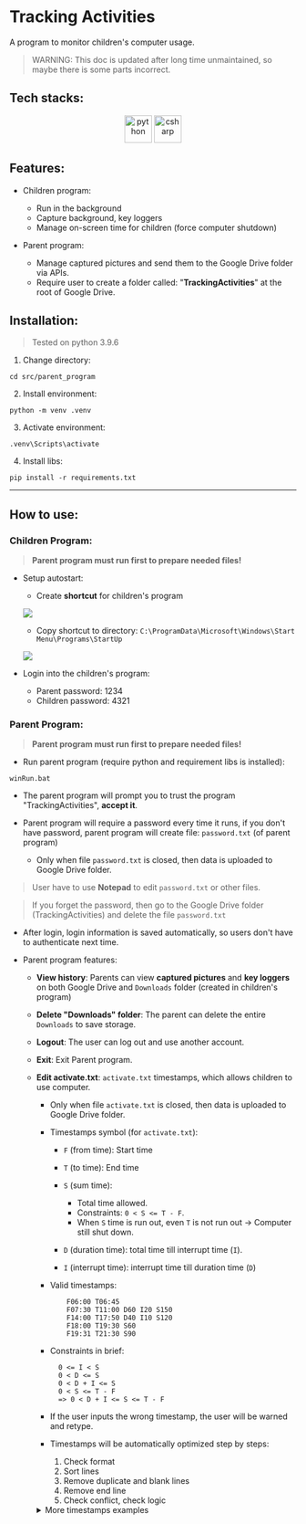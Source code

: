 # Tracking Activities

A program to monitor children's computer usage.

> WARNING: This doc is updated after long time unmaintained, so maybe there is
> some parts incorrect.

## Tech stacks:

<p align="center">
    <img src="https://cdn.jsdelivr.net/gh/devicons/devicon/icons/python/python-original.svg" alt="python" height="48" width="48" />
    <img src="https://cdn.jsdelivr.net/gh/devicons/devicon/icons/csharp/csharp-original.svg" alt="csharp" height="48" width="48" />
</p>

## Features:

- Children program:

  - Run in the background
  - Capture background, key loggers
  - Manage on-screen time for children (force computer shutdown)

- Parent program:
  - Manage captured pictures and send them to the Google Drive folder
    via APIs.
  - Require user to create a folder called: "**TrackingActivities**" at the root of
    Google Drive.

## Installation:

> Tested on python 3.9.6

1. Change directory:

```console
cd src/parent_program
```

2. Install environment:

```console
python -m venv .venv
```

3. Activate environment:

```console
.venv\Scripts\activate
```

4. Install libs:

```console
pip install -r requirements.txt
```

---

## How to use:

### Children Program:

> **Parent program must run first to prepare needed files!**

- Setup autostart:

  - Create **shortcut** for children's program

  ![](https://i.imgur.com/qVDBxnf.png)

  - Copy shortcut to directory: `C:\ProgramData\Microsoft\Windows\Start Menu\Programs\StartUp`

  ![](https://i.imgur.com/bYxXEG5.png)

- Login into the children's program:

  - Parent password: 1234
  - Children password: 4321

### Parent Program:

> **Parent program must run first to prepare needed files!**

- Run parent program (require python and requirement libs is installed):

```console
winRun.bat
```

- The parent program will prompt you to trust the program "TrackingActivities", **accept it**.

- Parent program will require a password every time it runs, if you don't have
  password, parent program will create file: `password.txt` (of parent program)
  - Only when file `password.txt` is closed, then data is uploaded to Google Drive
    folder.

> User have to use **Notepad** to edit `password.txt` or other files.

> If you forget the password, then go to the Google Drive folder (TrackingActivities) and delete the file
> `password.txt`

- After login, login information is saved automatically, so users don't have to authenticate next
  time.

- Parent program features:

  - **View history**: Parents can view **captured pictures** and **key loggers** on both Google Drive
    and `Downloads` folder (created in children's program)

  - **Delete "Downloads" folder**: The parent can delete the entire `Downloads` to save
    storage.

  - **Logout**: The user can log out and use another account.

  - **Exit**: Exit Parent program.

  - **Edit activate.txt**: `activate.txt` timestamps, which allows children to use
    computer.

    - Only when file `activate.txt` is closed, then data is uploaded to Google Drive
      folder.

    - Timestamps symbol (for `activate.txt`):

      - `F` (from time): Start time
      - `T` (to time): End time
      - `S` (sum time):

        - Total time allowed.
        - Constraints: `0 < S <= T - F`.
        - When `S` time is run out, even `T` is not run out -> Computer still shut
          down.

      - `D` (duration time): total time till interrupt time (`I`).
      - `I` (interrupt time): interrupt time till duration time (`D`)

    - Valid timestamps:

      ```
          F06:00 T06:45
          F07:30 T11:00 D60 I20 S150
          F14:00 T17:50 D40 I10 S120
          F18:00 T19:30 S60
          F19:31 T21:30 S90
      ```

    - Constraints in brief:

      ```
        0 <= I < S
        0 < D <= S
        0 < D + I <= S
        0 < S <= T - F
        => 0 < D + I <= S <= T - F
      ```

    - If the user inputs the wrong timestamp, the user will be warned and retype.

    - Timestamps will be automatically optimized step by steps:

      1. Check format
      2. Sort lines
      3. Remove duplicate and blank lines
      4. Remove end line
      5. Check conflict, check logic

    <details>
      <summary>More timestamps examples</summary>

    ```
    FORMAT:
      F<h1:m1> T<h2:m2>
      or
      F<h1:m1> T<h2:m2>S<mS>
      or
      F<h1:m1> T<h2:m2>|D<mD> I<mI>|S<mS>
    FORMULA:
      0 <= I < S
      0 < D <= S
      0 < D + I <= S
      0 < S <= T - F
      => 0 < D + I <= S <= T - F
    OPTIMAL:
      IF D == "" AND I == "" AND S == T - F:
      Optimize from: F07:30 T09:30 D60 I0 S60 -> to: F07:30 T09:30 S60
      IF D != "" AND I != "" AND D == S AND I == 0:
      Optimize from: F07:30 T09:30 S120 -> to: F07:30 T09:30
    VALID EXAMPLE:
      F06:00 T06:45
      F07:30 T11:00 D60 I20 S150
      F14:00 T17:50 D40 I10 S120
      F18:00 T19:30 S60
      F19:31 T21:30 S90
    ERROR:
      - Format ERROR:
        asdgasdg (Totally wrong)
        F7:30 T06:30 (Missing one number)
        F007:30 T06:30 (one number redundant)
        F27:30 T06:30 (27 hours is invalid 😛)
        F07:61 T06:30 (61 minutes is invalid)
        A14:00 E17:50 J4 M10 Z120 (Wrong format!!!)
        F-7:30 T06:30 ("-" is not valid)
      - Logic ERROR:
        F07:30 T06:30 (T < F) -> ERROR
        F07:30 T09:30 D03 I58 S60 (D + I > S) -> ERROR
        F07:30 T09:30 D61 I0 S60 (D > S) -> ERROR
        F07:30 T09:30 D0 I0 S60 (D == 0) -> ERROR
        F07:30 T09:30 D1 I61 S60 (I > S or D + I > S) -> ERROR
        F07:30 T09:30 S121 (S > T - F) -> ERROR
      - Conflict ERROR (F time this line must "BIGGER" than T time previous time):
        F06:00 T06:45
        F06:00 T06:45
        (Same time) -> ERROR
        or:
        F06:00 T06:45
        F06:45 T06:52
        (F line 1 equal T line 2) -> ERROR
        or:
        F06:00 T06:45
        F06:30 T07:30
        (F line 1 smaller than T line 2) -> ERROR
    ```

    </details>
